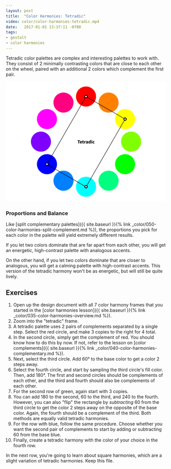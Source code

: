 ```yaml
---
layout: post
title:  "Color Harmonies: Tetradic"
video: color/color-harmonies-tetradic.mp4
date:   2017-01-01 13:37:11 -0700
tags:
- gestalt
- color harmonies
---
```

Tetradic color palettes are complex and interesting palettes to work with. They consist of 2 minimally contrasting colors that are close to each other on the wheel, paired with an additional 2 colors which complement the first pair.

![Tetradic Color Harmony](/images/color/color-wheel-tetradic.png)

### Proportions and Balance

Like [split complementary palettes]({{ site.baseurl }}{% link _color/050-color-harmonies-split-complement.md %}), the proportions you pick for each color in the palette will yield extremely different results.

If you let two colors dominate that are far apart from each other, you will get an energetic, high-contrast palette with analogous accents.

On the other hand, if you let two colors dominate that are closer to analogous, you will get a calming palette with high-contrast accents. This version of the tetradic harmony won't be as energetic, but will still be quite lively.

<!--more-->
## Exercises

1. Open up the design document with all 7 color harmony frames that you started in the [color harmonies lesson]({{ site.baseurl }}{% link _color/035-color-harmonies-overview.md %}).
2. Zoom into the "tetradic" frame.
3. A tetradic palette uses 2 pairs of complements separated by a single step. Select the red circle, and make 3 copies to the right for 4 total.
4. In the second circle, simply get the complement of red. You should know how to do this by now. If not, refer to the lesson on [color complements]({{ site.baseurl }}{% link _color/040-color-harmonies-complementary.md %}).
5. Next, select the third circle. Add 60° to the base color to get a color 2 steps away.
6. Select the fourth circle, and start by sampling the third circle's fill color. Then, add 180°. The first and second circles should be complements of each other, and the third and fourth should also be complements of each other.
7. For the second row of green, again start with 3 copies.
8. You can add 180 to the second, 60 to the third, and 240 to the fourth. However, you can also "flip" the rectangle by *subtracting* 60 from the third circle to get the color 2 steps away on the opposite of the base color. Again, the fourth should be a complement of the third. Both methods are equally valid tetradic harmonies.
9. For the row with blue, follow the same procedure. Choose whether you want the second pair of complements to start by adding or subtracting 60 from the base blue.
10. Finally, create a tetradic harmony with the color of your choice in the fourth row.

In the next row, you're going to learn about square harmonies, which are a slight variation of tetradic harmonies. Keep this file.
